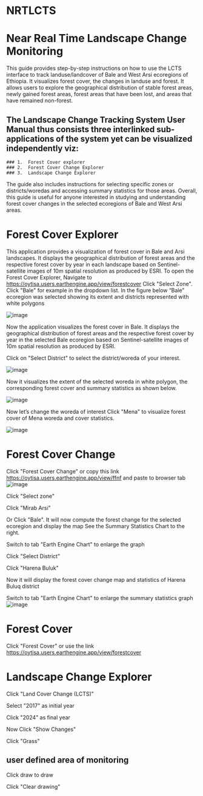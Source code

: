 # NRTLCTS
# Near Real Time Landscape Change Monitoring
 This guide provides step-by-step instructions on how to use the LCTS interface to track landuse/landcover of Bale and West Arsi ecoregions of Ethiopia. It visualizes forest cover, the changes in landuse and forest. It allows users to explore the geographical distribution of stable forest areas, newly gained forest areas, forest areas that have been lost, and areas that have remained non-forest. 
## The Landscape Change Tracking System User Manual thus consists three interlinked sub-applications of the system yet can be visualized independently viz:
```
### 1.	Forest Cover explorer
### 2.	Forest Cover Change Explorer
### 3.	Landscape Change Explorer
```
The guide also includes instructions for selecting specific zones or districts/woredas and accessing summary statistics for those areas. Overall, this guide is useful for anyone interested in studying and understanding forest cover changes in the selected ecoregions of Bale and West Arsi areas.
# Forest Cover Explorer
This application provides a visualization of forest cover in Bale and Arsi landscapes. It displays the geographical distribution of forest areas and the respective forest cover by year in each landscape based on Sentinel-satellite images of 10m spatial resolution as produced by ESRI.
To open the Forest Cover Explorer, 
Navigate to https://oytisa.users.earthengine.app/view/forestcover
 Click "Select Zone". 
 Click "Bale" for example in the dropdown list.
In the figure below “Bale” ecoregion was selected showing its extent and districts represented with white polygons

 ![image](https://github.com/oytisa/NRTLCTS/assets/25427373/165e4547-16fd-47f0-b67e-b59f04338691)


Now the application visualizes the forest cover in Bale. It displays the geographical distribution of forest areas and the respective forest cover by year in the selected Bale ecoregion based on Sentinel-satellite images of 10m spatial resolution as produced by ESRI.
 
 Click on "Select District" to select the district/woreda of your interest. 

 ![image](https://github.com/oytisa/NRTLCTS/assets/25427373/81f07b03-5592-4913-b1d4-f251902d5b80)


Now it visualizes the extent of the selected woreda in white polygon, the corresponding forest cover and summary statistics as shown below.

  ![image](https://github.com/oytisa/NRTLCTS/assets/25427373/e3df735d-ebff-4827-b9d2-31f9184f5f28)

Now let’s change the woreda of interest
 Click "Mena" to visualize forest cover of Mena woreda and cover statistics.


![image](https://github.com/oytisa/NRTLCTS/assets/25427373/6ae62c7d-96e1-41ef-a2b8-e487f8c3992e)


# Forest Cover Change
 Click "Forest Cover Change" or copy this link https://oytisa.users.earthengine.app/view/ffnf and paste to browser tab
 ![image](https://github.com/oytisa/NRTLCTS/assets/25427373/723b8ebf-12c4-4881-b8b8-91522e9780ff)

Click "Select zone"
 
 Click "Mirab Arsi"
 
 Or Click "Bale". It will now compute the forest change for the selected ecoregion and display the map
 See the Summary Statistics Chart to the right.
 
 Switch to tab "Earth Engine Chart" to enlarge the graph
 
 Click "Select District"
 
 Click "Harena Buluk"
 
Now it will display the forest cover change map and statistics of Harena Buluq district
 
 Switch to tab "Earth Engine Chart" to enlarge the summary statistics graph
![image](https://github.com/oytisa/NRTLCTS/assets/25427373/62e7db33-df43-40a8-9b46-a3ab727449e7)
 
# Forest Cover
Click "Forest Cover"
or use the link  [https://oytisa.users.earthengine.app/view/forestcover ](url)

# Landscape Change Explorer

 Click "Land Cover Change (LCTS)"
 

Select "2017" as initial year

Click "2024" as final year


Now Click "Show Changes"
 
 
Click "Grass"
 

## user defined area of monitoring
 

Click draw to draw 
 

Click "Clear drawing"


